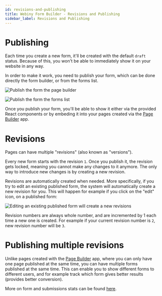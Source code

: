 ```yaml
---
id: revisions-and-publishing
title: Webiny Form Builder - Revisions and Publishing
sidebar_label: Revisions and Publishing
---
```


# Publishing

Each time you create a new form, it'll be created with the default `draft` status. Because of this, you won't be able to immediately show it on your website in any way.

In order to make it work, you need to publish your form, which can be done directly the form builder, or from the forms list.

![Publish the form the page builder](/img/webiny-apps/form-builder/revisions-and-publishing/form-builder-publish.png)

![Publish the form the forms list](/img/webiny-apps/form-builder/revisions-and-publishing/forms-list-publish.png)

Once you publish your form, you'll be able to show it either via the provided React components or by embeding it into your pages created via the [Page Builder](/docs/webiny-apps/page-builder/introduction) app.

# Revisions

Pages can have multiple "revisions" (also known as "versions").

Every new form starts with the revision `1`. Once you publish it, the revision gets locked, meaning you cannot make any changes to it anymore. The only way to introduce new changes is by creating a new revision.

Revisions are automatically created when needed. More specifically, if you try to edit an existing published form, the system will automatically create a new revision for you. This will happen for example if you click on the "edit" icon, on a published form:

![Editing an existing published form will create a new revisions](/img/webiny-apps/form-builder/revisions-and-publishing/edit-form-new-revision.png)

Revision numbers are always whole number, and are incremented by 1 each time a new one is created. For example if your current revision number is `2`, new revision number will be `3`.

# Publishing multiple revisions

Unlike pages created with the [Page Builder](/docs/webiny-apps/page-builder/introduction) app, where you can only have one page published at the same time, you can have multiple forms published at the same time. This can enable you to show different forms to different users, and for example track which form gives better results (provides better conversion).

More on form and submissions stats can be found [here](/docs/webiny-apps/form-builder/form-stats).
